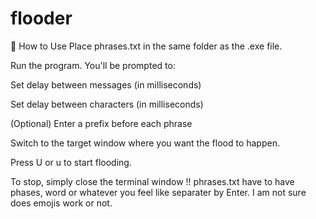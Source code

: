 # flooder
🚀 How to Use
Place phrases.txt in the same folder as the .exe file.

Run the program. You'll be prompted to:

Set delay between messages (in milliseconds)

Set delay between characters (in milliseconds)

(Optional) Enter a prefix before each phrase

Switch to the target window where you want the flood to happen.

Press U or u to start flooding.

To stop, simply close the terminal window
!! phrases.txt have to have phases, word or whatever you feel like separater by Enter.
I am not sure does emojis work or not.

